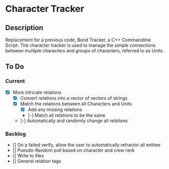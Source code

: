 # Character Tracker
## Description
Replacement for a previous code, Bond Tracker, a C++ Commandline Script.
The character tracker is used to manage the simple connections between multiple characters and groups of characters, referred to as Units.
## To Do
### Current
- [X] More intricate relations
	- [X] Convert relations into a vector of vectors of strings
	- [X] Match the relations between all Characters and Units
		- [X] Add any missing relations
		- [-] Match all relations to be the same
	- [-] Automatically and randomly change all relations
### Backlog
- [] On a failed verify, allow the user to automatically refractor all entites
- [] Puesdo-Random pull based on character and crew rank
- [] Write to files
- [] General relation tags